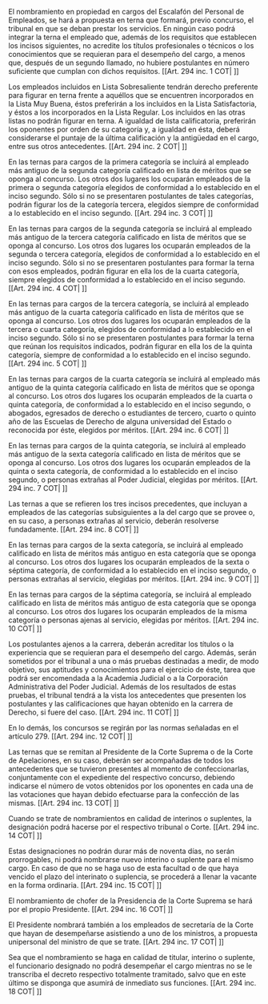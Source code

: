 El nombramiento en propiedad en cargos del Escalafón del Personal de Empleados, se hará a propuesta en terna que formará, previo concurso, el tribunal en que se deban prestar los servicios. En ningún caso podrá integrar la terna el empleado que, además de los requisitos que establecen los incisos siguientes, no acredite los títulos profesionales o técnicos o los conocimientos que se requieran para el desempeño del cargo, a menos que, después de un segundo llamado, no hubiere postulantes en número suficiente que cumplan con dichos requisitos. [[Art. 294 inc. 1 COT| ]]

Los empleados incluidos en Lista Sobresaliente tendrán derecho preferente para figurar en terna frente a aquéllos que se encuentren incorporados en la Lista Muy Buena, éstos preferirán a los incluidos en la Lista Satisfactoria, y éstos a los incorporados en la Lista Regular. Los incluidos en las otras listas no podrán figurar en terna. A igualdad de lista calificatoria, preferirán los oponentes por orden de su categoría y, a igualdad en ésta, deberá considerarse el puntaje de la última calificación y la antigüedad en el cargo, entre sus otros antecedentes. [[Art. 294 inc. 2 COT| ]]

En las ternas para cargos de la primera categoría se incluirá al empleado más antiguo de la segunda categoría calificado en lista de méritos que se oponga al concurso. Los otros dos lugares los ocuparán empleados de la primera o segunda categoría elegidos de conformidad a lo establecido en el inciso segundo. Sólo si no se presentaren postulantes de tales categorías, podrán figurar los de la categoría tercera, elegidos siempre de conformidad a lo establecido en el inciso segundo. [[Art. 294 inc. 3 COT| ]]

En las ternas para cargos de la segunda categoría se incluirá al empleado más antiguo de la tercera categoría calificado en lista de méritos que se oponga al concurso. Los otros dos lugares los ocuparán empleados de la segunda o tercera categoría, elegidos de conformidad a lo establecido en el inciso segundo. Sólo si no se presentaren postulantes para formar la terna con esos empleados, podrán figurar en ella los de la cuarta categoría, siempre elegidos de conformidad a lo establecido en el inciso segundo. [[Art. 294 inc. 4 COT| ]]

En las ternas para cargos de la tercera categoría, se incluirá al empleado más antiguo de la cuarta categoría calificado en lista de méritos que se oponga al concurso. Los otros dos lugares los ocuparán empleados de la tercera o cuarta categoría, elegidos de conformidad a lo establecido en el inciso segundo. Sólo si no se presentaren postulantes para formar la terna que reúnan los requisitos indicados, podrán figurar en ella los de la quinta categoría, siempre de conformidad a lo establecido en el inciso segundo. [[Art. 294 inc. 5 COT| ]]

En las ternas para cargos de la cuarta categoría se incluirá al empleado más antiguo de la quinta categoría calificado en lista de méritos que se oponga al concurso. Los otros dos lugares los ocuparán empleados de la cuarta o quinta categoría, de conformidad a lo establecido en el inciso segundo, o abogados, egresados de derecho o estudiantes de tercero, cuarto o quinto año de las Escuelas de Derecho de alguna universidad del Estado o reconocida por éste, elegidos por méritos. [[Art. 294 inc. 6 COT| ]]

En las ternas para cargos de la quinta categoría, se incluirá al empleado más antiguo de la sexta categoría calificado en lista de méritos que se oponga al concurso. Los otros dos lugares los ocuparán empleados de la quinta o sexta categoría, de conformidad a lo establecido en el inciso segundo, o personas extrañas al Poder Judicial, elegidas por méritos. [[Art. 294 inc. 7 COT| ]]

Las ternas a que se refieren los tres incisos precedentes, que incluyan a empleados de las categorías subsiguientes a la del cargo que se provee o, en su caso, a personas extrañas al servicio, deberán resolverse fundadamente. [[Art. 294 inc. 8 COT| ]]

En las ternas para cargos de la sexta categoría, se incluirá al empleado calificado en lista de méritos más antiguo en esta categoría que se oponga al concurso. Los otros dos lugares los ocuparán empleados de la sexta o séptima categoría, de conformidad a lo establecido en el inciso segundo, o personas extrañas al servicio, elegidas por méritos. [[Art. 294 inc. 9 COT| ]]

En las ternas para cargos de la séptima categoría, se incluirá al empleado calificado en lista de méritos más antiguo de esta categoría que se oponga al concurso. Los otros dos lugares los ocuparán empleados de la misma categoría o personas ajenas al servicio, elegidas por méritos. [[Art. 294 inc. 10 COT| ]]

Los postulantes ajenos a la carrera, deberán acreditar los títulos o la experiencia que se requieran para el desempeño del cargo. Además, serán sometidos por el tribunal a una o más pruebas destinadas a medir, de modo objetivo, sus aptitudes y conocimientos para el ejercicio de éste, tarea que podrá ser encomendada a la Academia Judicial o a la Corporación Administrativa del Poder Judicial. Además de los resultados de estas pruebas, el tribunal tendrá a la vista los antecedentes que presenten los postulantes y las calificaciones que hayan obtenido en la carrera de Derecho, si fuere del caso. [[Art. 294 inc. 11 COT| ]]

En lo demás, los concursos se regirán por las normas señaladas en el artículo 279. [[Art. 294 inc. 12 COT| ]]

Las ternas que se remitan al Presidente de la Corte Suprema o de la Corte de Apelaciones, en su caso, deberán ser acompañadas de todos los antecedentes que se tuvieron presentes al momento de confeccionarlas, conjuntamente con el expediente del respectivo concurso, debiendo indicarse el número de votos obtenidos por los oponentes en cada una de las votaciones que hayan debido efectuarse para la confección de las mismas. [[Art. 294 inc. 13 COT| ]]

Cuando se trate de nombramientos en calidad de interinos o suplentes, la designación podrá hacerse por el respectivo tribunal o Corte. [[Art. 294 inc. 14 COT| ]]

Estas designaciones no podrán durar más de noventa días, no serán prorrogables, ni podrá nombrarse nuevo interino o suplente para el mismo cargo. En caso de que no se haga uso de esta facultad o de que haya vencido el plazo del interinato o suplencia, se procederá a llenar la vacante en la forma ordinaria. [[Art. 294 inc. 15 COT| ]]

El nombramiento de chofer de la Presidencia de la Corte Suprema se hará por el propio Presidente. [[Art. 294 inc. 16 COT| ]]

El Presidente nombrará también a los empleados de secretaría de la Corte que hayan de desempeñarse asistiendo a uno de los ministros, a propuesta unipersonal del ministro de que se trate. [[Art. 294 inc. 17 COT| ]]

Sea que el nombramiento se haga en calidad de titular, interino o suplente, el funcionario designado no podrá desempeñar el cargo mientras no se le transcriba el decreto respectivo totalmente tramitado, salvo que en este último se disponga que asumirá de inmediato sus funciones. [[Art. 294 inc. 18 COT| ]]
